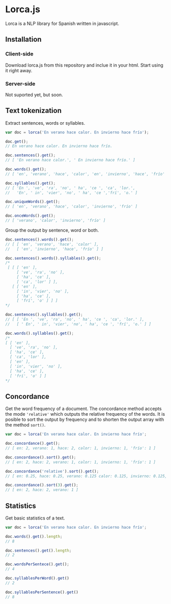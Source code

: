 # Lorca.js
Lorca is a NLP library for Spanish written in javascript.

## Installation
### Client-side

Download lorca.js from this repository and inclue it in your html. Start using it right away.

### Server-side
Not suported yet, but soon.

## Text tokenization

Extract sentences, words or syllables.

```javascript
var doc = lorca('En verano hace calor. En invierno hace frío');

doc.get();
// En verano hace calor. En invierno hace frío.

doc.sentences().get();
// [ 'En verano hace calor.', ' En invierno hace frío.' ]

doc.words().get();
// [ 'en', 'verano', 'hace', 'calor', 'en', 'invierno', 'hace', 'frío' ]

doc.syllables().get();
// [ 'En ', 've', 'ra', 'no', ' ha', 'ce ', 'ca', 'lor.', 
//   'En', ' in', 'vier', 'no', ' ha', 'ce ','frí', 'o.' ]

doc.uniqueWords().get();
// [ 'en', 'verano', 'hace', 'calor', 'invierno', 'frío' ]

doc.onceWords().get();
// [ 'verano', 'calor', 'invierno', 'frío' ]

```

Group the output by sentence, word or both.

```javascript
doc.sentences().words().get();
// [ [ 'en', 'verano', 'hace', 'calor' ],
//   [ 'en', 'invierno', 'hace', 'frío' ] ]

doc.sentences().words().syllables().get();
/*
 [ [ [ 'en' ],
     [ 've', 'ra', 'no' ],
     [ 'ha', 'ce' ],
     [ 'ca', 'lor' ] ],
   [ [ 'en' ],
     [ 'in', 'vier', 'no' ],
     [ 'ha', 'ce' ],
     [ 'frí', 'o' ] ] ]
*/

doc.sentences().syllables().get();
// [ [ 'En ', 've', 'ra', 'no', ' ha', 'ce ', 'ca', 'lor.' ],
//   [ ' En', ' in', 'vier', 'no', ' ha', 'ce ', 'frí', 'o.' ] ]

doc.words().syllables().get();
/*
[ [ 'en' ],
  [ 've', 'ra', 'no' ],
  [ 'ha', 'ce' ],
  [ 'ca', 'lor' ],
  [ 'en' ],
  [ 'in', 'vier', 'no' ],
  [ 'ha', 'ce' ],
  [ 'frí', 'o' ] ]
*/
```

## Concordance

Get the word frequency of a document. The concordance method accepts the mode ```'relative'``` which outputs the relative frequency of the words. It is posible to sort the output by frequency and to shorten the output array with the method ```sort()```.

```javascript
var doc = lorca('En verano hace calor. En invierno hace frío';

doc.concordance().get();
// [ en: 2, verano: 1, hace: 2, calor: 1, invierno: 1, 'frío': 1 ]

doc.concordance().sort().get();
// [ en: 2, hace: 2, verano: 1, calor: 1, invierno: 1, 'frío': 1 ]

doc.concordance('relative').sort().get();
// [ en: 0.25, hace: 0.25, verano: 0.125 calor: 0.125, invierno: 0.125, 'frío': 0.125 ]

doc.concordance().sort(3).get();
// [ en: 2, hace: 2, verano: 1 ]

```

## Statistics

Get basic statistics of a text.

```javascript
var doc = lorca('En verano hace calor. En invierno hace frío';

doc.words().get().length;
// 8

doc.sentences().get().length;
// 2

doc.wordsPerSentece().get();
// 4

doc.syllablesPerWord().get()
// 2

doc.syllablesPerSentence().get()
// 8

```



